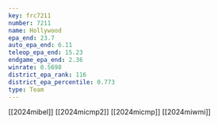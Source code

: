 ```yaml
---
key: frc7211
number: 7211
name: Hollywood
epa_end: 23.7
auto_epa_end: 6.11
teleop_epa_end: 15.23
endgame_epa_end: 2.36
winrate: 0.5698
district_epa_rank: 116
district_epa_percentile: 0.773
type: Team
---
```

[[2024mibel]]
[[2024micmp2]]
[[2024micmp]]
[[2024miwmi]]
